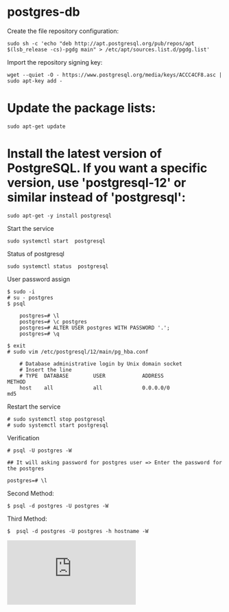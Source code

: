 # postgres-db

Create the file repository configuration:

    sudo sh -c 'echo "deb http://apt.postgresql.org/pub/repos/apt $(lsb_release -cs)-pgdg main" > /etc/apt/sources.list.d/pgdg.list'

Import the repository signing key:

    wget --quiet -O - https://www.postgresql.org/media/keys/ACCC4CF8.asc | sudo apt-key add -

# Update the package lists:

    sudo apt-get update

# Install the latest version of PostgreSQL. If you want a specific version, use 'postgresql-12' or similar instead of 'postgresql':
    
    sudo apt-get -y install postgresql

Start the service

    sudo systemctl start  postgresql

Status of postgresql

    sudo systemctl status  postgresql

User password assign

    $ sudo -i
    # su - postgres
    $ psql

        postgres=# \l
        postgres=# \c postgres
        postgres=# ALTER USER postgres WITH PASSWORD '.';
        postgres=# \q
    
    $ exit
    # sudo vim /etc/postgresql/12/main/pg_hba.conf

        # Database administrative login by Unix domain socket
        # Insert the line
        # TYPE  DATABASE        USER            ADDRESS                 METHOD
        host    all             all             0.0.0.0/0               md5

Restart the service

    # sudo systemctl stop postgresql
    # sudo systemctl start postgresql

Verification

    # psql -U postgres -W

    ## It will asking password for postgres user => Enter the password for the postgres

    postgres=# \l

Second Method:

    $ psql -d postgres -U postgres -W

Third Method:

    $  psql -d postgres -U postgres -h hostname -W 



![Reference Documentations](https://github.com/FourTimes/Documentation/blob/master/postgres-db.md)